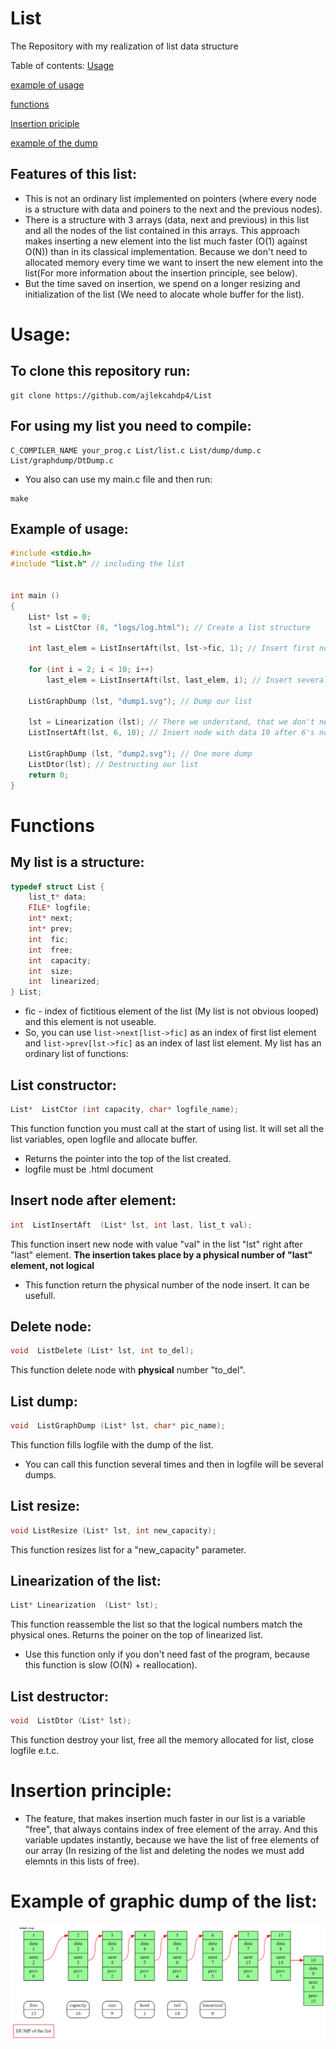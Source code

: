 # List
The Repository with my realization of list data structure

Table of contents:
[Usage](#Usage)

[example of usage](#Example-of-usage)

[functions](#functions)

[Insertion priciple](#insertion-principle)

[example of the dump](#example-of-graphic-dump-of-the-list)

## Features of this list:
* This is not an ordinary list implemented on pointers (where every node is a structure with data and poiners to the next and the previous nodes).
* There is a structure with 3 arrays (data, next and previous) in this list and all the nodes of the list contained in this arrays. This approach makes inserting a new element into the list much faster (O(1) against O(N)) than in its classical implementation. Because we don't need to allocated memory every time we want to insert the new element into the list(For more information about the insertion principle, see below).
* But the time saved on insertion, we spend on a longer resizing and initialization of the list (We need to alocate whole buffer for the list).

# Usage:
## To clone this repository run:
```
git clone https://github.com/ajlekcahdp4/List
```
## For using my list you need to compile:
```
C_COMPILER_NAME your_prog.c List/list.c List/dump/dump.c List/graphdump/DtDump.c
```
* You also can use my main.c file and then run:
```
make
```
## Example of usage:
```c
#include <stdio.h>
#include "list.h" // including the list


int main ()
{
    List* lst = 0;
    lst = ListCtor (8, "logs/log.html"); // Create a list structure

    int last_elem = ListInsertAft(lst, lst->fic, 1); // Insert first node and save it's index returns
    
    for (int i = 2; i < 10; i++)
        last_elem = ListInsertAft(lst, last_elem, i); // Insert several nodes in a loop

    ListGraphDump (lst, "dump1.svg"); // Dump our list

    lst = Linearization (lst); // There we understand, that we don't need speed any more and linearixed our list for most useful usege
    ListInsertAft(lst, 6, 10); // Insert node with data 10 after 6's node

    ListGraphDump (lst, "dump2.svg"); // One more dump
    ListDtor(lst); // Destructing our list
    return 0;
}
```
# Functions
## My list is a structure:
```c
typedef struct List {
    list_t* data;
    FILE* logfile;
    int* next;
    int* prev;
    int  fic;
    int  free;
    int  capacity;
    int  size;
    int  linearized;
} List;
```
* fic - index of fictitious element of the list (My list is not obvious looped) and this element is not useable.
* So, you can use `list->next[list->fic]` as an index of first list element and `list->prev[lst->fic]` as an index of last list element. 
My list has an ordinary list of functions:
## List constructor:
```c
List*  ListCtor (int capacity, char* logfile_name);
```
This function function you must call at the start of using list.
It will set all the list variables, open logfile and allocate buffer.
* Returns the pointer into the top of the list created.
* logfile must be .html document
## Insert node after element:
```c
int  ListInsertAft  (List* lst, int last, list_t val);
```
This function insert new node with value "val" in the list "lst" right after "last" element.
**The insertion takes place by a physical number of "last" element, not logical**
* This function return the physical number of the node insert. It can be usefull.
## Delete node:
```c
void  ListDelete (List* lst, int to_del);
```
This function delete node with **physical** number "to_del".
## List dump:
```c
void  ListGraphDump (List* lst, char* pic_name);
```
This function fills logfile with the dump of the list.
* You can call this function several times and then in logfile will be several dumps.
## List resize:
```c
void ListResize (List* lst, int new_capacity);
```
This function resizes list for a "new_capacity" parameter.
## Linearization of the list:
```c
List* Linearization  (List* lst);
```
This function reassemble the list so that the logical numbers match the physical ones. Returns the poiner on the top of linearized list.
* Use this function only if you don't need fast of the program, because this function is slow (O(N) + reallocation).
## List destructor:
```c
void  ListDtor (List* lst);
```
This function destroy your list, free all the memory allocated for list, close logfile e.t.c. 
# Insertion principle:
* The feature, that makes insertion much faster in our list is a variable "free", that always contains index of free element of the array. And this variable updates instantly, because we have the list of free elements of our array (In resizing of the list and deleting the nodes we must add elemnts in this lists of free).

# Example of graphic dump of the list:
<p align="center">
<img src="https://github.com/ajlekcahdp4/List/blob/main/examples/example_of_graph_dump.png">
</p>
